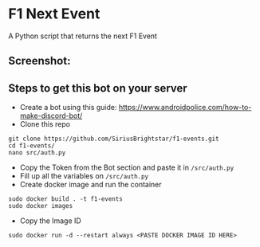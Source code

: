 # F1 Next Event
A Python script that returns the next F1 Event

## Screenshot:

## Steps to get this bot on your server
- Create a bot using this guide: https://www.androidpolice.com/how-to-make-discord-bot/
- Clone this repo
```
git clone https://github.com/SiriusBrightstar/f1-events.git
cd f1-events/
nano src/auth.py
```
- Copy the Token from the Bot section and paste it in `/src/auth.py`
- Fill up all the variables on `/src/auth.py`
- Create docker image and run the container
```
sudo docker build . -t f1-events
sudo docker images
```
- Copy the Image ID
```
sudo docker run -d --restart always <PASTE DOCKER IMAGE ID HERE>
```